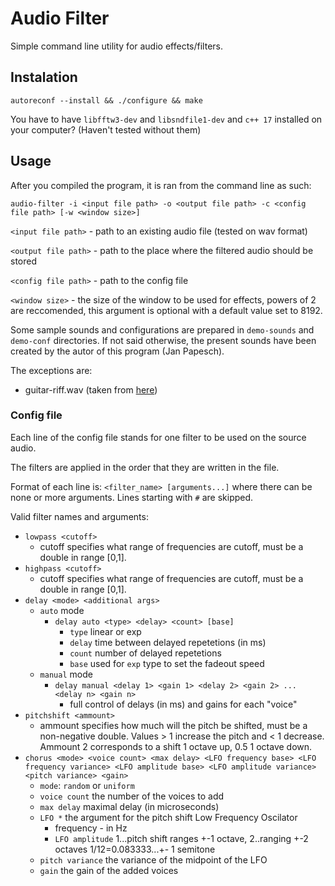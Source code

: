 # Audio Filter

Simple command line utility for audio effects/filters.

## Instalation

`autoreconf --install && ./configure && make`

You have to have `libfftw3-dev` and `libsndfile1-dev` and `c++ 17` installed on your computer? (Haven't tested without them)

## Usage

After you compiled the program, it is ran from the command line as such:

`audio-filter -i <input file path> -o <output file path> -c <config file path> [-w <window size>]`

`<input file path>` - path to an existing audio file (tested on wav format)

`<output file path>` - path to the place where the filtered audio should be stored

`<config file path>` - path to the config file

`<window size>` - the size of the window to be used for effects, powers of 2 are reccomended, this argument is optional with a default value set to 8192.

Some sample sounds and configurations are prepared in `demo-sounds` and `demo-conf` directories.
If not said otherwise, the present sounds have been created by the autor of this program (Jan Papesch).

The exceptions are:

- guitar-riff.wav (taken from [here](https://freesound.org/people/pitx/sounds/16063/))

### Config file

Each line of the config file stands for one filter to be used on the source audio.

The filters are applied in the order that they are written in the file.

Format of each line is: `<filter_name> [arguments...]` where there can be none or more arguments.
Lines starting with `#` are skipped.

Valid filter names and arguments:

- `lowpass <cutoff>`
  - cutoff specifies what range of frequencies are cutoff, must be a double in range [0,1].
- `highpass <cutoff>`
  - cutoff specifies what range of frequencies are cutoff, must be a double in range [0,1].
- `delay <mode> <additional args>`
  - `auto` mode
    - `delay auto <type> <delay> <count> [base]`
      - `type` linear or exp
      - `delay` time between delayed repetetions (in ms)
      - `count` number of delayed repetetions
      - `base` used for `exp` type to set the fadeout speed
  - `manual` mode
    - `delay manual <delay 1> <gain 1> <delay 2> <gain 2> ... <delay n> <gain n>`
      - full control of delays (in ms) and gains for each "voice"
- `pitchshift <ammount>`
  - ammount specifies how much will the pitch be shifted, must be a non-negative double. Values > 1 increase the pitch and < 1 decrease. Ammount 2 corresponds to a shift 1 octave up, 0.5 1 octave down.
- `chorus <mode> <voice count> <max delay> <LFO frequency base> <LFO frequency variance> <LFO amplitude base> <LFO amplitude variance> <pitch variance> <gain>`
  - `mode`: `random` or `uniform`
  - `voice count` the number of the voices to add
  - `max delay` maximal delay (in microseconds)
  - `LFO *` the argument for the pitch shift Low Frequency Oscilator
    - frequency - in Hz
    - `LFO amplitude` 1...pitch shift ranges +-1 octave, 2..ranging +-2 octaves 1/12=0.083333...+- 1 semitone
  - `pitch variance` the variance of the midpoint of the LFO
  - `gain` the gain of the added voices

